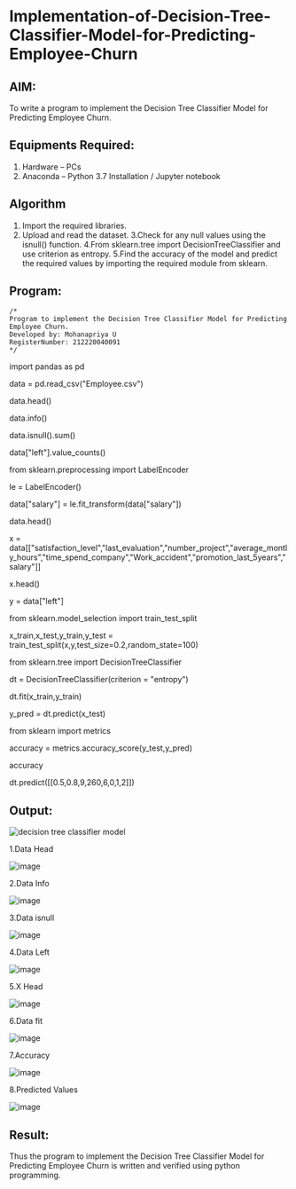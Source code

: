 # Implementation-of-Decision-Tree-Classifier-Model-for-Predicting-Employee-Churn

## AIM:
To write a program to implement the Decision Tree Classifier Model for Predicting Employee Churn.

## Equipments Required:
1. Hardware – PCs
2. Anaconda – Python 3.7 Installation / Jupyter notebook

## Algorithm
1. Import the required libraries.
2. Upload and read the dataset.
3.Check for any null values using the isnull() function.
4.From sklearn.tree import DecisionTreeClassifier and use criterion as entropy.
5.Find the accuracy of the model and predict the required values by importing the required module from sklearn.

 

## Program:
```
/*
Program to implement the Decision Tree Classifier Model for Predicting Employee Churn.
Developed by: Mohanapriya U
RegisterNumber: 212220040091
*/
```
import pandas as pd

data = pd.read_csv("Employee.csv")

data.head()

data.info()

data.isnull().sum()

data["left"].value_counts()

from sklearn.preprocessing import LabelEncoder

le = LabelEncoder()

data["salary"] = le.fit_transform(data["salary"])

data.head()

x = data[["satisfaction_level","last_evaluation","number_project","average_montly_hours","time_spend_company","Work_accident","promotion_last_5years","salary"]]

x.head()

y = data["left"]

from sklearn.model_selection import train_test_split

x_train,x_test,y_train,y_test = train_test_split(x,y,test_size=0.2,random_state=100)

from sklearn.tree import DecisionTreeClassifier

dt = DecisionTreeClassifier(criterion = "entropy")

dt.fit(x_train,y_train)

y_pred = dt.predict(x_test)

from sklearn import metrics

accuracy = metrics.accuracy_score(y_test,y_pred)

accuracy

dt.predict([[0.5,0.8,9,260,6,0,1,2]])


## Output:
![decision tree classifier model](sam.png)

1.Data Head

![image](https://github.com/MohanapriyaU76/Implementation-of-Decision-Tree-Classifier-Model-for-Predicting-Employee-Churn/assets/133958624/651da90d-a013-42f3-ab0b-f013af5f4c80)


2.Data Info

![image](https://github.com/MohanapriyaU76/Implementation-of-Decision-Tree-Classifier-Model-for-Predicting-Employee-Churn/assets/133958624/1baf24e7-1de8-4151-a1ba-0ca080085e18)

3.Data isnull

![image](https://github.com/MohanapriyaU76/Implementation-of-Decision-Tree-Classifier-Model-for-Predicting-Employee-Churn/assets/133958624/39075883-c237-430e-bd28-4b432567341b)

4.Data Left

![image](https://github.com/MohanapriyaU76/Implementation-of-Decision-Tree-Classifier-Model-for-Predicting-Employee-Churn/assets/133958624/2ca2f264-1bcb-4f19-ac39-006395385f70)

5.X Head

![image](https://github.com/MohanapriyaU76/Implementation-of-Decision-Tree-Classifier-Model-for-Predicting-Employee-Churn/assets/133958624/e9dd78cd-1aa4-4b9e-a647-f52b43a32a6c)

6.Data fit

![image](https://github.com/MohanapriyaU76/Implementation-of-Decision-Tree-Classifier-Model-for-Predicting-Employee-Churn/assets/133958624/6522581c-91a4-49e7-9cb8-5ad8432b9dda)

7.Accuracy

![image](https://github.com/MohanapriyaU76/Implementation-of-Decision-Tree-Classifier-Model-for-Predicting-Employee-Churn/assets/133958624/42c8e938-ea38-4454-aba0-bbb8713c4c75)

8.Predicted Values

![image](https://github.com/MohanapriyaU76/Implementation-of-Decision-Tree-Classifier-Model-for-Predicting-Employee-Churn/assets/133958624/9c1a01fb-6efd-4a8d-9ec4-2b8679608c85)


## Result:
Thus the program to implement the  Decision Tree Classifier Model for Predicting Employee Churn is written and verified using python programming.
